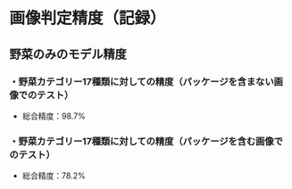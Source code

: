 # 画像判定精度（記録）
## 野菜のみのモデル精度
### ・野菜カテゴリー17種類に対しての精度（パッケージを含まない画像でのテスト）
- 総合精度：98.7%
### ・野菜カテゴリー17種類に対しての精度（パッケージを含む画像でのテスト）
- 総合精度：78.2%
